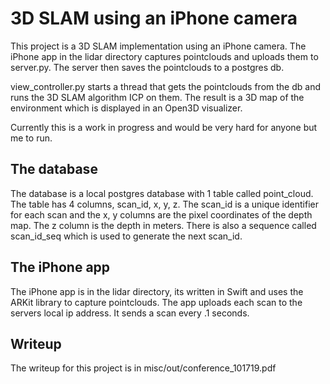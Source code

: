 # 3D SLAM using an iPhone camera

This project is a 3D SLAM implementation using an iPhone camera. The iPhone app in the lidar 
directory captures pointclouds and uploads them to server.py. The server then saves the pointclouds
to a postgres db.

view_controller.py starts a thread that gets the pointclouds from the db and runs the 3D SLAM algorithm
ICP on them. The result is a 3D map of the environment which is displayed in an Open3D visualizer.

Currently this is a work in progress and would be very hard for anyone but me to run.

## The database
The database is a local postgres database with 1 table called point_cloud. The table has 4 columns,
scan_id, x, y, z. The scan_id is a unique identifier for each scan and the x, y columns are the pixel
coordinates of the depth map. The z column is the depth in meters. There is also a sequence called
scan_id_seq which is used to generate the next scan_id.

## The iPhone app
The iPhone app is in the lidar directory, its written in Swift and uses the ARKit library to capture pointclouds. The app uploads
each scan to the servers local ip address. It sends a scan every .1 seconds. 

## Writeup
The writeup for this project is in misc/out/conference_101719.pdf
